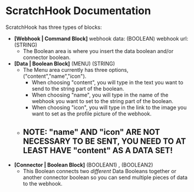 # ScratchHook Documentation
ScratchHook has three types of blocks:
 - **[Webhook | Command Block]** webhook data: (BOOLEAN) webhook url: (STRING)
    - The Boolean area is where you insert the data boolean and/or connector boolean.
 - **[Data | Boolean Block]** (MENU) (STRING)
    - The Menu area currently has three options, ("content","name","icon").
        - When choosing "content", you will type in the text you want to send to the string part of the boolean.
        - When choosing "name", you will type in the name of the webhook you want to set to the string part of the boolean.
        - When choosing "icon", you will type in the link to the image you want to set as the profile picture of the webhook.
    - ## **NOTE: "name" AND "icon" ARE NOT NECESSARY TO BE SENT, YOU NEED TO AT LEAST HAVE "content" AS A DATA SET!**
 - **[Connector | Boolean Block]** (BOOLEAN1) , (BOOLEAN2)
    - This Boolean connects two *different* Data Booleans together or another connector boolean so you can send multiple pieces of data to the webhook.
